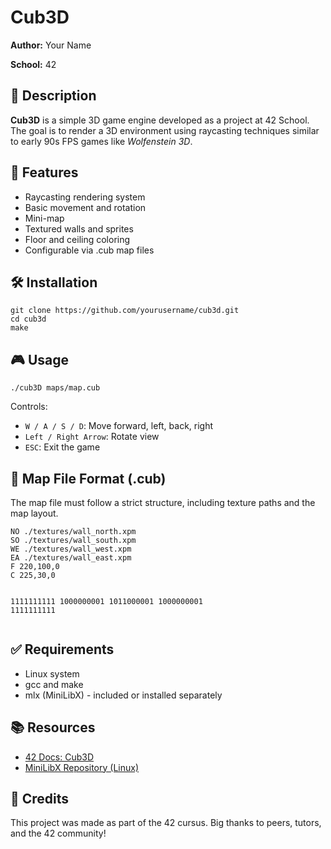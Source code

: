 
<!DOCTYPE html>
<html lang="en">
<head>
  <meta charset="UTF-8" />
  <meta name="viewport" content="width=device-width, initial-scale=1.0"/>
  
</head>
<body>

  <h1>Cub3D</h1>
  <p><strong>Author:</strong> Your Name</p>
  <p><strong>School:</strong> 42</p>

  <h2>📌 Description</h2>
  <p>
    <strong>Cub3D</strong> is a simple 3D game engine developed as a project at 42 School.
    The goal is to render a 3D environment using raycasting techniques similar to early 90s FPS games like <em>Wolfenstein 3D</em>.
  </p>

  <h2>🚀 Features</h2>
  <ul>
    <li>Raycasting rendering system</li>
    <li>Basic movement and rotation</li>
    <li>Mini-map</li>
    <li>Textured walls and sprites</li>
    <li>Floor and ceiling coloring</li>
    <li>Configurable via .cub map files</li>
  </ul>

  <h2>🛠️ Installation</h2>
  <pre><code>git clone https://github.com/yourusername/cub3d.git
cd cub3d
make</code></pre>

  <h2>🎮 Usage</h2>
  <pre><code>./cub3D maps/map.cub</code></pre>
  <p>Controls:</p>
  <ul>
    <li><code>W / A / S / D</code>: Move forward, left, back, right</li>
    <li><code>Left / Right Arrow</code>: Rotate view</li>
    <li><code>ESC</code>: Exit the game</li>
  </ul>

  <h2>📁 Map File Format (.cub)</h2>
  <p>The map file must follow a strict structure, including texture paths and the map layout.</p>
  <pre><code>NO ./textures/wall_north.xpm
SO ./textures/wall_south.xpm
WE ./textures/wall_west.xpm
EA ./textures/wall_east.xpm
F 220,100,0
C 225,30,0

1111111111
1000000001
1011000001
1000000001
1111111111</code></pre>

  <h2>✅ Requirements</h2>
  <ul>
    <li>Linux system</li>
    <li>gcc and make</li>
    <li>mlx (MiniLibX) - included or installed separately</li>
  </ul>

  <h2>📚 Resources</h2>
  <ul>
    <li><a href="https://harm-smits.github.io/42docs/projects/cub3d" target="_blank">42 Docs: Cub3D</a></li>
    <li><a href="https://github.com/qst0/ft_libgfx" target="_blank">MiniLibX Repository (Linux)</a></li>
  </ul>

  <h2>🧠 Credits</h2>
  <p>This project was made as part of the 42 cursus. Big thanks to peers, tutors, and the 42 community!</p>

</body>
</html>
